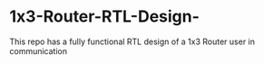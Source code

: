 # 1x3-Router-RTL-Design-
This repo has a fully functional RTL design of a 1x3 Router user in communication
